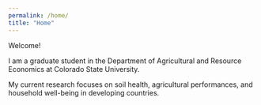 ```yaml
---
permalink: /home/
title: "Home"
---
```


Welcome!

I am a graduate student in the Department of Agricultural and Resource Economics at Colorado State University. 

My current research focuses on soil health, agricultural performances, and household well-being in developing countries. 
